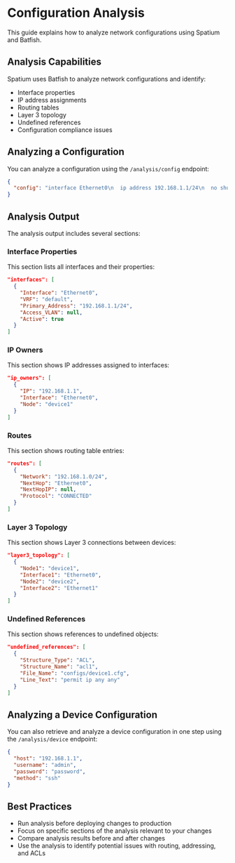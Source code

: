 # Configuration Analysis

This guide explains how to analyze network configurations using Spatium and Batfish.

## Analysis Capabilities

Spatium uses Batfish to analyze network configurations and identify:

- Interface properties
- IP address assignments
- Routing tables
- Layer 3 topology
- Undefined references
- Configuration compliance issues

## Analyzing a Configuration

You can analyze a configuration using the `/analysis/config` endpoint:

```json
{
  "config": "interface Ethernet0\n  ip address 192.168.1.1/24\n  no shutdown"
}
```

## Analysis Output

The analysis output includes several sections:

### Interface Properties

This section lists all interfaces and their properties:

```json
"interfaces": [
  {
    "Interface": "Ethernet0",
    "VRF": "default",
    "Primary_Address": "192.168.1.1/24",
    "Access_VLAN": null,
    "Active": true
  }
]
```

### IP Owners

This section shows IP addresses assigned to interfaces:

```json
"ip_owners": [
  {
    "IP": "192.168.1.1",
    "Interface": "Ethernet0",
    "Node": "device1"
  }
]
```

### Routes

This section shows routing table entries:

```json
"routes": [
  {
    "Network": "192.168.1.0/24",
    "NextHop": "Ethernet0",
    "NextHopIP": null,
    "Protocol": "CONNECTED"
  }
]
```

### Layer 3 Topology

This section shows Layer 3 connections between devices:

```json
"layer3_topology": [
  {
    "Node1": "device1",
    "Interface1": "Ethernet0",
    "Node2": "device2",
    "Interface2": "Ethernet1"
  }
]
```

### Undefined References

This section shows references to undefined objects:

```json
"undefined_references": [
  {
    "Structure_Type": "ACL",
    "Structure_Name": "acl1",
    "File_Name": "configs/device1.cfg",
    "Line_Text": "permit ip any any"
  }
]
```

## Analyzing a Device Configuration

You can also retrieve and analyze a device configuration in one step using the `/analysis/device` endpoint:

```json
{
  "host": "192.168.1.1",
  "username": "admin",
  "password": "password",
  "method": "ssh"
}
```

## Best Practices

- Run analysis before deploying changes to production
- Focus on specific sections of the analysis relevant to your changes
- Compare analysis results before and after changes
- Use the analysis to identify potential issues with routing, addressing, and ACLs